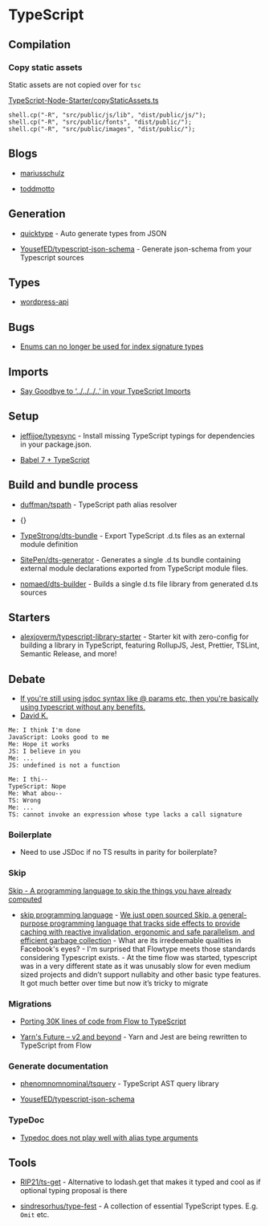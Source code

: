 # TypeScript

## Compilation

### Copy static assets

Static assets are not copied over for `tsc`

[TypeScript-Node-Starter/copyStaticAssets.ts](https://github.com/Microsoft/TypeScript-Node-Starter/blob/master/copyStaticAssets.ts)

```
shell.cp("-R", "src/public/js/lib", "dist/public/js/");
shell.cp("-R", "src/public/fonts", "dist/public/");
shell.cp("-R", "src/public/images", "dist/public/");
```

## Blogs

- [mariusschulz](https://blog.mariusschulz.com/)

- [toddmotto](https://toddmotto.com/)

## Generation

- [quicktype](https://app.quicktype.io/#s=music) - Auto generate types from JSON

- [YousefED/typescript-json-schema](https://github.com/YousefED/typescript-json-schema) - Generate json-schema from your Typescript sources

## Types

- [wordpress-api](https://github.com/dderevjanik/wordpress-api/tree/master/lib/interface)

## Bugs

- [Enums can no longer be used for index signature types](https://github.com/Microsoft/TypeScript/issues/13042)

## Imports

- [Say Goodbye to ‘../../../..’ in your TypeScript Imports](https://decembersoft.com/posts/say-goodbye-to-relative-paths-in-typescript-imports/)

## Setup

- [jeffijoe/typesync](https://github.com/jeffijoe/typesync) - Install missing TypeScript typings for dependencies in your package.json.

- [Babel 7 + TypeScript](http://artsy.github.io/blog/2017/11/27/Babel-7-and-TypeScript/)

## Build and bundle process

- [duffman/tspath](https://github.com/duffman/tspath) - TypeScript path alias resolver

- {}

- [TypeStrong/dts-bundle](https://github.com/TypeStrong/dts-bundle) - Export TypeScript .d.ts files as an external module definition

- [SitePen/dts-generator](https://github.com/SitePen/dts-generator) - Generates a single .d.ts bundle containing external module declarations exported from TypeScript module files.

- [nomaed/dts-builder](https://github.com/nomaed/dts-builder) - Builds a single d.ts file library from generated d.ts sources

## Starters

- [alexjoverm/typescript-library-starter](https://github.com/alexjoverm/typescript-library-starter) - Starter kit with zero-config for building a library in TypeScript, featuring RollupJS, Jest, Prettier, TSLint, Semantic Release, and more!

## Debate

- [If you're still using jsdoc syntax like @ params etc, then you're basically using typescript without any benefits.](https://twitter.com/toddmotto/status/929413949044518913)
- [David K.](https://twitter.com/DavidKPiano/status/1052909749065408512)

```
Me: I think I'm done
JavaScript: Looks good to me
Me: Hope it works
JS: I believe in you
Me: ...
JS: undefined is not a function

Me: I thi--
TypeScript: Nope
Me: What abou--
TS: Wrong
Me: ...
TS: cannot invoke an expression whose type lacks a call signature
```

### Boilerplate

- Need to use JSDoc if no TS results in parity for boilerplate?

### Skip

[Skip - A programming language to skip the things you have already computed](http://skiplang.com/)

- [skip programming language](https://twitter.com/Vjeux/status/1044987130533961728) - [We just open sourced Skip, a general-purpose programming language that tracks side effects to provide caching with reactive invalidation, ergonomic and safe parallelism, and efficient garbage collection](https://twitter.com/Vjeux/status/1044987130533961728) - What are its irredeemable qualities in Facebook's eyes? - I'm surprised that Flowtype meets those standards considering Typescript exists. - At the time flow was started, typescript was in a very different state as it was unusably slow for even medium sized projects and didn’t support nullabity and other basic type features. It got much better over time but now it’s tricky to migrate

### Migrations

- [Porting 30K lines of code from Flow to TypeScript](https://news.ycombinator.com/item?id=18906405)

- [Yarn's Future – v2 and beyond](https://news.ycombinator.com/item?id=18989207) - Yarn and Jest are being rewritten to TypeScript from Flow

### Generate documentation

- [phenomnomnominal/tsquery](https://github.com/phenomnomnominal/tsquery) - TypeScript AST query library

- [YousefED/typescript-json-schema](https://github.com/YousefED/typescript-json-schema)

### TypeDoc

- [Typedoc does not play well with alias type arguments](https://github.com/TypeStrong/typedoc/issues/729)

## Tools

- [RIP21/ts-get](https://github.com/RIP21/ts-get) - Alternative to lodash.get that makes it typed and cool as if optional typing proposal is there

- [sindresorhus/type-fest](https://github.com/sindresorhus/type-fest) - A collection of essential TypeScript types. E.g. `Omit` etc.
